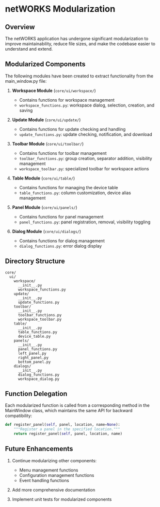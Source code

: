 # netWORKS Modularization

## Overview

The netWORKS application has undergone significant modularization to improve maintainability, reduce file sizes, and make the codebase easier to understand and extend.

## Modularized Components

The following modules have been created to extract functionality from the main_window.py file:

1. **Workspace Module** (`core/ui/workspace/`)
   - Contains functions for workspace management
   - `workspace_functions.py`: workspace dialog, selection, creation, and saving

2. **Update Module** (`core/ui/update/`)
   - Contains functions for update checking and handling
   - `update_functions.py`: update checking, notification, and download

3. **Toolbar Module** (`core/ui/toolbar/`)
   - Contains functions for toolbar management
   - `toolbar_functions.py`: group creation, separator addition, visibility management
   - `workspace_toolbar.py`: specialized toolbar for workspace actions

4. **Table Module** (`core/ui/table/`)
   - Contains functions for managing the device table
   - `table_functions.py`: column customization, device alias management

5. **Panel Module** (`core/ui/panels/`)
   - Contains functions for panel management
   - `panel_functions.py`: panel registration, removal, visibility toggling

6. **Dialog Module** (`core/ui/dialogs/`)
   - Contains functions for dialog management
   - `dialog_functions.py`: error dialog display

## Directory Structure

```
core/
  ui/
    workspace/
      __init__.py
      workspace_functions.py
    update/
      __init__.py
      update_functions.py
    toolbar/
      __init__.py
      toolbar_functions.py
      workspace_toolbar.py
    table/
      __init__.py
      table_functions.py
      device_table.py
    panels/
      __init__.py
      panel_functions.py
      left_panel.py
      right_panel.py
      bottom_panel.py
    dialogs/
      __init__.py
      dialog_functions.py
      workspace_dialog.py
```

## Function Delegation

Each modularized function is called from a corresponding method in the MainWindow class, which maintains the same API for backward compatibility:

```python
def register_panel(self, panel, location, name=None):
    """Register a panel in the specified location."""
    return register_panel(self, panel, location, name)
```

## Future Enhancements

1. Continue modularizing other components:
   - Menu management functions
   - Configuration management functions
   - Event handling functions

2. Add more comprehensive documentation

3. Implement unit tests for modularized components 